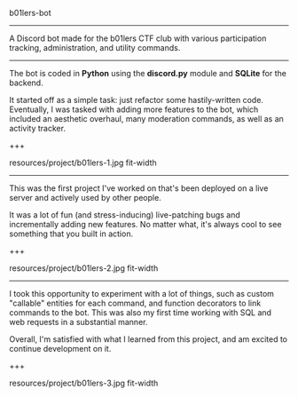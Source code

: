 b01lers-bot

---

A Discord bot made for the b01lers CTF club with various participation tracking, administration, and utility commands.

---

The bot is coded in **Python** using the **discord.py** module and **SQLite** for the backend.

It started off as a simple task: just refactor some hastily-written code. Eventually, I was tasked with adding more features to the bot, which included an aesthetic overhaul, many moderation commands, as well as an activity tracker.

+++

resources/project/b01lers-1.jpg fit-width

---

This was the first project I've worked on that's been deployed on a live server and actively used by other people.

It was a lot of fun (and stress-inducing) live-patching bugs and incrementally adding new features. No matter what, it's always cool to see something that you built in action.

+++

resources/project/b01lers-2.jpg fit-width

---

I took this opportunity to experiment with a lot of things, such as custom "callable" entities for each command, and function decorators to link commands to the bot. This was also my first time working with SQL and web requests in a substantial manner.

Overall, I'm satisfied with what I learned from this project, and am excited to continue development on it.

+++

resources/project/b01lers-3.jpg fit-width